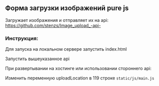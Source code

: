 ## Форма загрузки изображений pure js
Загружает изображения и отправляет их на api:
https://github.com/stenzs/Image_upload_-api-

### Инструкция:
Для запуска на локальном сервере запустить index.html

Запустить вышеуказанное api

При развертывании на хостинге или использовании стороннего api:

Изменить переменную uploadLocation в 119 строке `static/js/main.js`
